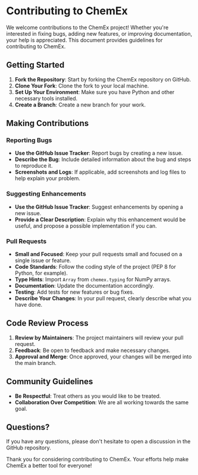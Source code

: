 # Contributing to ChemEx

We welcome contributions to the ChemEx project! Whether you're interested in fixing bugs, adding new features, or improving documentation, your help is appreciated. This document provides guidelines for contributing to ChemEx.

## Getting Started

1. **Fork the Repository**: Start by forking the ChemEx repository on GitHub.
2. **Clone Your Fork**: Clone the fork to your local machine.
3. **Set Up Your Environment**: Make sure you have Python and other necessary tools installed.
4. **Create a Branch**: Create a new branch for your work.

## Making Contributions

### Reporting Bugs

-   **Use the GitHub Issue Tracker**: Report bugs by creating a new issue.
-   **Describe the Bug**: Include detailed information about the bug and steps to reproduce it.
-   **Screenshots and Logs**: If applicable, add screenshots and log files to help explain your problem.

### Suggesting Enhancements

-   **Use the GitHub Issue Tracker**: Suggest enhancements by opening a new issue.
-   **Provide a Clear Description**: Explain why this enhancement would be useful, and propose a possible implementation if you can.

### Pull Requests

-   **Small and Focused**: Keep your pull requests small and focused on a single issue or feature.
-   **Code Standards**: Follow the coding style of the project (PEP 8 for Python, for example).
-   **Type Hints**: Import `Array` from `chemex.typing` for NumPy arrays.
-   **Documentation**: Update the documentation accordingly.
-   **Testing**: Add tests for new features or bug fixes.
-   **Describe Your Changes**: In your pull request, clearly describe what you have done.

## Code Review Process

1. **Review by Maintainers**: The project maintainers will review your pull request.
2. **Feedback**: Be open to feedback and make necessary changes.
3. **Approval and Merge**: Once approved, your changes will be merged into the main branch.

## Community Guidelines

-   **Be Respectful**: Treat others as you would like to be treated.
-   **Collaboration Over Competition**: We are all working towards the same goal.

## Questions?

If you have any questions, please don't hesitate to open a discussion in the GitHub repository.

Thank you for considering contributing to ChemEx. Your efforts help make ChemEx a better tool for everyone!
